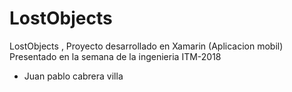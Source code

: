 # LostObjects
LostObjects , Proyecto desarrollado en Xamarin (Aplicacion mobil) Presentado en la semana de la ingenieria ITM-2018 

* Juan pablo cabrera villa